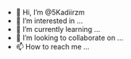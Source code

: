 - 👋 Hi, I’m @5Kadiirzm
- 👀 I’m interested in ...
- 🌱 I’m currently learning ...
- 💞️ I’m looking to collaborate on ...
- 📫 How to reach me ...

<!---
5Kadiirzm/5Kadiirzm is a ✨ special ✨ repository because its `README.md` (this file) appears on your GitHub profile.
You can click the Preview link to take a look at your changes.
--->

